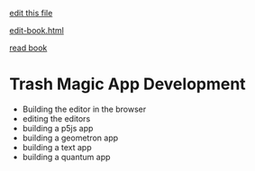 [edit this file](edit-markdown-file.php?filename=trash-magic-app-development.md)

[edit-book.html](edit-book.html)

[read book](read-book.html)

# Trash Magic App Development

 - Building the editor in the browser
 - editing the editors
 - building a p5js app
 - building a geometron app
 - building a text app
 - building a quantum app
